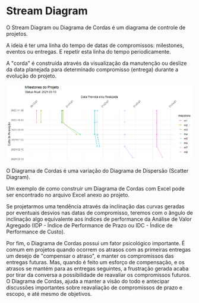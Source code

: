 # Stream Diagram

O Stream Diagram ou Diagrama de Cordas é um diagrama de controle de projetos.    
     
A ideia é ter uma linha do tempo de datas de compromissos: milestones, eventos ou entregas. E repetir esta linha do tempo periodicamente.    

A "corda" é construída através da visualização da manutenção ou deslize da data planejada para determinado compromisso (entrega) durante a evolução do projeto.    
   
![Stream Diagram](./images/stream_diag2.png)    
     
O Diagrama de Cordas é uma variação do Diagrama de Dispersão (Scatter Diagram).     
      
Um exemplo de como construir um Diagrama de Cordas com Excel pode ser encontrado no arquivo Excel anexo ao projeto.      
      
Se projetarmos uma tendência através da inclinação das curvas geradas por eventuais desvios nas datas de compromisso, teremos com o ângulo de inclinação algo equivalente aos índices de performance da Análise de Valor Agregado (IDP - Índice de Performance de Prazo ou IDC - Índice de Performance de Custo).    

Por fim, o Diagrama de Cordas possui um fator psicológico importante. É comum em projetos quando ocorrem os atrasos com as primeiras entregas um desejo de "compensar o atraso", e manter os compromissos das entregas futuras. Mas, quando é feito um esforço de compensação, e os atrasos se mantém para as entregas seguintes, a frustração gerada acaba por tirar da conversa a possibilidade de reavaliar os compromissos futuros. O Diagrama de Cordas, ajuda a manter a visão do todo e antecipar discussões importantes sobre reavaliação de compromissos de prazo e escopo, e até mesmo de objetivos.    


